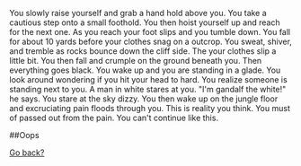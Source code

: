 You slowly raise yourself and grab a hand hold above you. You take a cautious step onto a small foothold. You then hoist yourself up and reach for the next one. As you reach your foot slips and you tumble down. You fall for about 10 yards before your clothes snag on a outcrop. You sweat, shiver, and tremble as rocks bounce down the cliff side. The your clothes slip a little bit. You then fall and crumple on the ground beneath you. Then everything goes black. You wake up and you are standing in a glade. You look around wondering if you hit your head to hard. You realize someone is standing next to you. A man in white stares at you. "I'm gandalf the white!" he says. You stare at the sky dizzy. You then wake up on the jungle floor and excruciating pain floods through you. This is reality you think. You must of passed out from the pain. You can't continue like this.

##Oops

[Go back?](./grab.md)   
